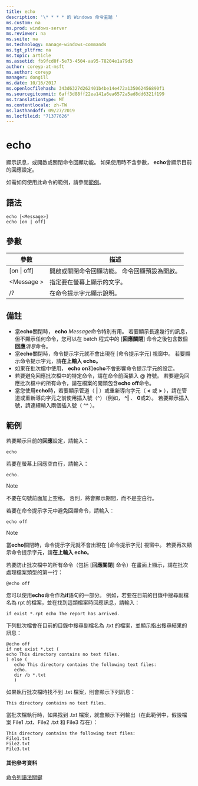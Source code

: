 ```yaml
---
title: echo
description: '\* * * * 的 Windows 命令主題 '
ms.custom: na
ms.prod: windows-server
ms.reviewer: na
ms.suite: na
ms.technology: manage-windows-commands
ms.tgt_pltfrm: na
ms.topic: article
ms.assetid: fb9fcd0f-5e73-4504-aa95-78204e1a79d3
author: coreyp-at-msft
ms.author: coreyp
manager: dongill
ms.date: 10/16/2017
ms.openlocfilehash: 343d6327d262401b4be14e472a135062456890f1
ms.sourcegitcommit: 6aff3d88ff22ea141a6ea6572a5ad8dd6321f199
ms.translationtype: MT
ms.contentlocale: zh-TW
ms.lasthandoff: 09/27/2019
ms.locfileid: "71377626"
---
```

# <a name="echo"></a>echo



顯示訊息，或開啟或關閉命令回顯功能。 如果使用時不含參數， **echo**會顯示目前的回應設定。

如需如何使用此命令的範例，請參閱[範例](#examples)。

## <a name="syntax"></a>語法

```
echo [<Message>]
echo [on | off]
```

## <a name="parameters"></a>參數

|參數|描述|
|---------|-----------|
|[on \| off]|開啟或關閉命令回顯功能。 命令回顯預設為開啟。|
|\<Message >|指定要在螢幕上顯示的文字。|
|/?|在命令提示字元顯示說明。|

## <a name="remarks"></a>備註

-   當**echo**關閉時， **echo** *Message*命令特別有用。 若要顯示長達幾行的訊息，但不顯示任何命令，您可以在 batch 程式中的 [**回應關閉**] 命令之後包含數個**回應***消息*命令。
-   當**echo**關閉時，命令提示字元就不會出現在 [命令提示字元] 視窗中。 若要顯示命令提示字元，請**在上輸入 echo。**
-   如果在批次檔中使用， **echo on**和**echo**不會影響命令提示字元的設定。
-   若要避免回應批次檔中的特定命令，請在命令前面插入 @ 符號。 若要避免回應批次檔中的所有命令，請在檔案的開頭包含**echo off**命令。
-   當您使用**echo**時，若要顯示管道（ **|** ）或重新導向字元（ **<** 或 **>** ），請在管道或重新導向字元之前使用插入號（^）（例如， **^|** 、 **0**或**2**）。 若要顯示插入號，請連續輸入兩個插入號（ **^^** ）。

## <a name="examples"></a>範例

若要顯示目前的**回應**設定，請輸入：

```
echo
```

若要在螢幕上回應空白行，請輸入：

```
echo.
```

> [!NOTE]
> 不要在句號前面加上空格。 否則，將會顯示期間，而不是空白行。

若要在命令提示字元中避免回顯命令，請輸入：

```
echo off 
```

> [!NOTE]
> 當**echo**關閉時，命令提示字元就不會出現在 [命令提示字元] 視窗中。 若要再次顯示命令提示字元，請**在上輸入 echo**。

若要防止批次檔中的所有命令（包括 [**回應關閉**] 命令）在畫面上顯示，請在批次處理檔案類型的第一行：

```
@echo off
```

您可以使用**echo**命令作為**if**語句的一部分。 例如，若要在目前的目錄中搜尋副檔名為 rpt 的檔案，並在找到這類檔案時回應訊息，請輸入：

```
if exist *.rpt echo The report has arrived.
```

下列批次檔會在目前的目錄中搜尋副檔名為 .txt 的檔案，並顯示指出搜尋結果的訊息：

```
@echo off
if not exist *.txt (
echo This directory contains no text files.
) else (
   echo This directory contains the following text files:
   echo.
   dir /b *.txt
   )
```

如果執行批次檔時找不到 .txt 檔案，則會顯示下列訊息：

```
This directory contains no text files.
```

當批次檔執行時，如果找到 .txt 檔案，就會顯示下列輸出（在此範例中，假設檔案 File1 .txt、File2 .txt 和 File3 存在）：

```
This directory contains the following text files:
File1.txt
File2.txt
File3.txt
```

#### <a name="additional-references"></a>其他參考資料

[命令列語法關鍵](command-line-syntax-key.md)
